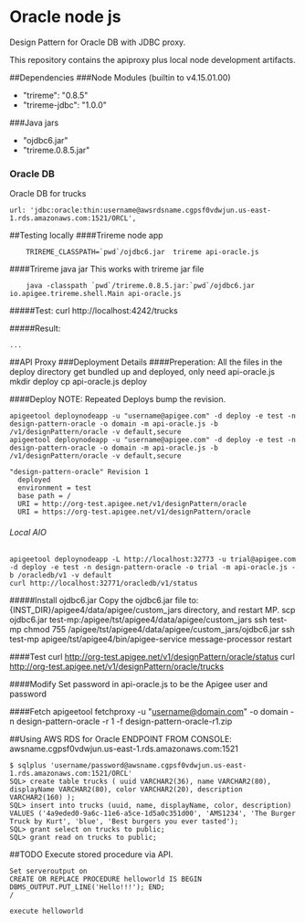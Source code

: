 Oracle node js
====

Design Pattern for Oracle DB with JDBC proxy.

This repository contains the apiproxy plus local node development artifacts.

##Dependencies
###Node Modules (builtin to v4.15.01.00)
 - "trireme": "0.8.5"
 - "trireme-jdbc": "1.0.0"

###Java jars
 - "ojdbc6.jar"
 - "trireme.0.8.5.jar"

### Oracle DB
Oracle DB for trucks
````
url: 'jdbc:oracle:thin:username@awsrdsname.cgpsf0vdwjun.us-east-1.rds.amazonaws.com:1521/ORCL',
````


##Testing locally
####Trireme node app
````
	TRIREME_CLASSPATH=`pwd`/ojdbc6.jar  trireme api-oracle.js
````

####Trireme java jar
This works with trireme jar file
````
	java -classpath `pwd`/trireme.0.8.5.jar:`pwd`/ojdbc6.jar io.apigee.trireme.shell.Main api-oracle.js
````

#####Test:
curl http://localhost:4242/trucks

#####Result:
````
...
````

##API Proxy 
###Deployment Details
####Preperation:
All the files in the deploy directory get bundled up and deployed, only need api-oracle.js
	mkdir deploy
	cp api-oracle.js deploy

####Deploy
	NOTE: Repeated Deploys bump the revision.

	apigeetool deploynodeapp -u "username@apigee.com" -d deploy -e test -n design-pattern-oracle -o domain -m api-oracle.js -b /v1/designPattern/oracle -v default,secure
	apigeetool deploynodeapp -u "username@apigee.com" -d deploy -e test -n design-pattern-oracle -o domain -m api-oracle.js -b /v1/designPattern/oracle -v default,secure

	"design-pattern-oracle" Revision 1
	  deployed
	  environment = test
	  base path = /
	  URI = http://org-test.apigee.net/v1/designPattern/oracle
	  URI = https://org-test.apigee.net/v1/designPattern/oracle
###### Local AIO
    apigeetool deploynodeapp -L http://localhost:32773 -u trial@apigee.com -d deploy -e test -n design-pattern-oracle -o trial -m api-oracle.js -b /oracledb/v1 -v default
    curl http://localhost:32771/oracledb/v1/status

#####Install ojdbc6.jar
	Copy the ojdbc6.jar file to: {INST_DIR}/apigee4/data/apigee/custom_jars directory, and restart MP.
		scp ojdbc6.jar test-mp:/apigee/tst/apigee4/data/apigee/custom_jars
		ssh test-mp chmod 755 /apigee/tst/apigee4/data/apigee/custom_jars/ojdbc6.jar
		ssh test-mp apigee/tst/apigee4/bin/apigee-service message-processor restart

####Test
	curl http://org-test.apigee.net/v1/designPattern/oracle/status
	curl http://org-test.apigee.net/v1/designPattern/oracle/trucks

####Modify
	Set password in api-oracle.js to be the Apigee user and password

####Fetch
	apigeetool fetchproxy -u "username@domain.com" -o domain -n design-pattern-oracle -r 1 -f design-pattern-oracle-r1.zip

##Using AWS RDS for Oracle
ENDPOINT FROM CONSOLE: awsname.cgpsf0vdwjun.us-east-1.rds.amazonaws.com:1521

````
$ sqlplus 'username/password@awsname.cgpsf0vdwjun.us-east-1.rds.amazonaws.com:1521/ORCL'
SQL> create table trucks ( uuid VARCHAR2(36), name VARCHAR2(80), displayName VARCHAR2(80), color VARCHAR2(20), description VARCHAR2(160) );
SQL> insert into trucks (uuid, name, displayName, color, description) VALUES ('4a9eded0-9a6c-11e6-a5ce-1d5a0c351d00', 'AMS1234', 'The Burger Truck by Kurt', 'blue', 'Best burgers you ever tasted');
SQL> grant select on trucks to public;
SQL> grant read on trucks to public;

````

##TODO
Execute stored procedure via API.

````
Set serveroutput on 
CREATE OR REPLACE PROCEDURE helloworld IS BEGIN DBMS_OUTPUT.PUT_LINE('Hello!!!'); END;
/

execute helloworld
````
